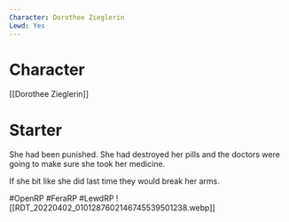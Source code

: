 ```yaml
---
Character: Dorothee Zieglerin
Lewd: Yes
---
```

# Character
[[Dorothee Zieglerin]]

# Starter
She had been punished. She had destroyed her pills and the doctors were going to make sure she took her medicine.

If she bit like she did last time they would break her arms.

#OpenRP #FeraRP #LewdRP 
![[RDT_20220402_0101287602146745539501238.webp]]